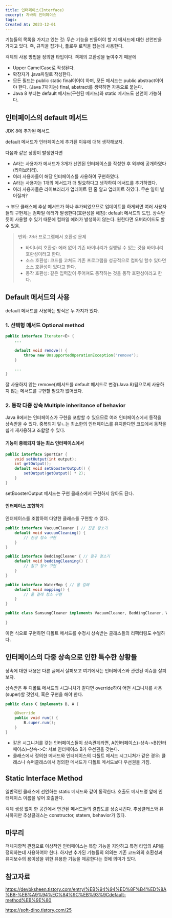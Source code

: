 ```yaml
---
title: 인터페이스(Interface)
excerpt: 자바의 인터페이스
tags: 
Created At: 2023-12-01
---
```

기능들의 목록을 가지고 있는 것: 무슨 기능을 만들어야 할 지 메서드에 대한 선언만을 가지고 있다. 즉, 규칙을 잡거나, 플로우 로직을 잡는데 사용한다.

객체의 사용 방법을 정의한 타입이다. 객체의 교환성을 높여주기 때문에
- Upper CamelCase로 작성된다.
- 확장자가 .java파일로 작성한다.
- 모든 필드는 public static final이어야 하며, 모든 메서드는 public abstract이어야 한다. (Java 7까지는) final, abstract를 생략하면 자동으로 붙는다.
- Java 8 부터는 default 메서드(구현된 메서드)와 static 메서드도 선언이 가능하다.

 
## 인터페이스의 default 메서드
JDK 8에 추가된 메서드

default 메서드가 인터페이스에 추가된 이유에 대해 생각해보자.

 다음과 같은 상황이 발생한다면

- A라는 사용자가 메서드가 3개가 선언된 인터페이스를 작성한 후 외부에 공개하였다(라이브러리).
- 여러 사용자들이 해당 인터페이스를 사용하여 구현하였다.
- A라는 사용자는 1개의 메서드가 더 필요하다고 생각하여 메서드를 추가하였다.
- 여러 사용자들은 라이브러리가 업데이트 된 줄 알고 업데이트 하였다. 무슨 일이 벌어질까?

→ 부모 클래스에 추상 메서드가 하나 추가되었으므로 업데이트를 하게되면 여러 사용자들의 구현체는 컴파일 에러가 발생한다(호환성을 해침): default 메서드의 도입. 상속받듯이 사용할 수 있기 때문에 컴파일 에러가 발생하지 않는다. 원한다면 오버라이드도 할 수 있음.

 
> 번외: 자바 프로그램에서 호환성 문제
>
>- 바이너리 호환성: 에러 없이 기존 바이너리가 실행될 수 있는 것을 바이너리 호환성이라고 한다.
>- 소스 호환성: 코드를 고쳐도 기존 프로그램을 성공적으로 컴파일 할수 있다면 소스 호환성이 있다고 한다.
>- 동작 호환성: 같은 입력값이 주어져도 동작하는 것을 동작 호환성이라고 한다.

 
## Default 메서드의 사용
default 메서드를 사용하는 방식은 두 가지가 있다.

### 1. 선택형 메서드 Optional method

```java
public interface Iterator<E> {
	...
    
    default void remove() {
        throw new UnsupportedOperationException("remove");
    }

    ...
}
```
잘 사용하지 않는 remove()메서드를 default 메서드로 변경(Java 8)됨으로써 사용하지 않는 메서드를 구현할 필요가 없어졌다.

### 2. 동작 다중 상속 Multiple inheritance of behavior

Java 8에서는 인터페이스가 구현을 포함할 수 있으므로 여러 인터페이스에서 동작을 상속받을 수 있다. 중복되지 앟ㄴ는 최소한의 인터페이스를 유지한다면 코드에서 동작을 쉽게 재사용하고 조합할 수 있다.

#### 기능이 중복되지 않는 최소 인터페이스에서

```java
public interface SportCar {
    void setOutput(int output);
    int getOutput();
    default void setBoosterOutput() {
        setOutput(getOutput() * 2);
    }
}
```
setBoosterOutput 메서드는 구현 클래스에서 구현하지 않아도 된다.

#### 인터페이스 조합하기

인터페이스를 조합하여 다양한 클래스를 구현할 수 있다.
```java
public interface VacuumCleaner { // 진공 청소기
    default void vacuumCleaning() {
        // 진공 청소 구현
    }
}

public interface BeddingCleaner { // 침구 청소기
    default void beddingCleaning() {
        // 침구 청소 구현
    }
}

public interface WaterMop { // 물 걸레
    default void mopping() {
        // 물 걸레 청소 구현
    }
}

public class SamsungCleaner implements VacuumCleaner, BeddingCleaner, WaterMop {
   
}
```

이런 식으로 구현하면 디폴트 메서드를 수정시 상속받는 클래스들의 리팩터링도 수월하다.

 
## 인터페이스의 다중 상속으로 인한 특수한 상황들

상속에 대한 내용은 다른 글에서 살펴보고 여기에서는 인터페이스와 관련된 이슈를 살펴보자.

상속받은 두 디폴트 메서드의 시그니처가 같다면 override하여 어떤 시그니처를 사용(super)할 것인지, 혹은 구현을 해야 한다.

```java
public class C implements B, A {

    @Override
    public void run() {
        B.super.run();
    }
}
```

- 같은 시그니처를 갖는 인터페이스들이 상속관계라면, A(인터페이스)-상속->B(인터페이스)-상속->C: 서브 인터페이스 B가 우선권을 갖는다.
- 클래스에서 정의한 메서드와 인터페이스의 디폴트 메서드 시그니처가 같은 경우: 클래스나 슈퍼클래스에서 정의한 메서드가 디폴트 메서드보다 우선권을 가짐.

## Static Interface Method

일반적인 클래스에 선언하는 static 메서드와 같이 동작한다. 호출도 메서드명 앞에 인터페이스 이름을 넣어 호출한다.

객체 생성 없이 한 공간에서 연관된 메서드들의 결합도를 상승시킨다. 추상클래스와 유사하지만 추상클래스는 constructor, statem, behavior가 있다.

 
## 마무리

객체지향적 관점으로 이상적인 인터페이스는 복합 기능을 지양하고 특정 타입의 API를 정의하는데 사용하여야 한다. 하지만 추가된 기능들의 의의는 기존 코드와의 호환성과 유지보수의 용이성을 위한 유용한 기능을 제공한다는 것에 의미가 있다.

 
## 참고자료

https://devbksheen.tistory.com/entry/%EB%94%94%ED%8F%B4%ED%8A%B8-%EB%A9%94%EC%84%9C%EB%93%9Cdefault-method%EB%9E%80

https://soft-dino.tistory.com/25
